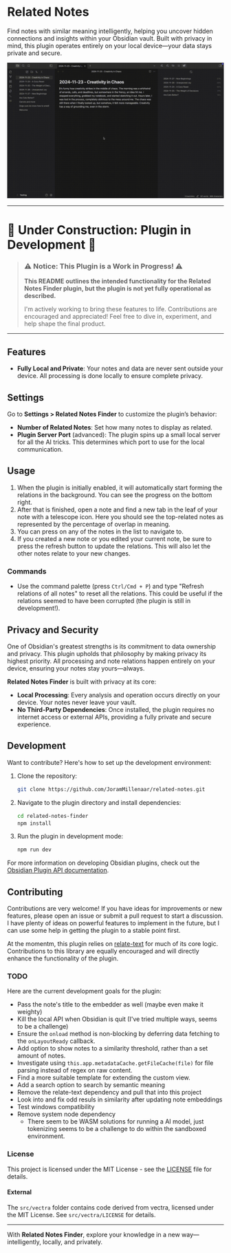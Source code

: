 # Related Notes

Find notes with similar meaning intelligently, helping you uncover hidden connections and insights within your Obsidian vault. Built with privacy in mind, this plugin operates entirely on your local device—your data stays private and secure.

![Screenshot](https://github.com/JoramMillenaar/obsidian-related-notes/raw/master/example.gif)


---
# 🚧 **Under Construction: Plugin in Development** 🚧
> ### ⚠️ **Notice: This Plugin is a Work in Progress!** ⚠️
>  
> **This README outlines the intended functionality for the Related Notes Finder plugin, but the plugin is not yet fully operational as described.**  
> 
> I'm actively working to bring these features to life. Contributions are encouraged and appreciated! Feel free to dive in, experiment, and help shape the final product.
---


## Features

- **Fully Local and Private**: Your notes and data are never sent outside your device. All processing is done locally to ensure complete privacy.


## Settings

Go to **Settings > Related Notes Finder** to customize the plugin’s behavior:
- **Number of Related Notes**: Set how many notes to display as related.
- **Plugin Server Port** (advanced): The plugin spins up a small local server for all the AI tricks. This determines which port to use for the local communication.


## Usage

1. When the plugin is initially enabled, it will automatically start forming the relations in the background. You can see the progress on the bottom right.
2. After that is finished, open a note and find a new tab in the leaf of your note with a telescope icon. Here you should see the top-related notes as represented by the percentage of overlap in meaning.
3. You can press on any of the notes in the list to navigate to.
4. If you created a new note or you edited your current note, be sure to press the refresh button to update the relations. This will also let the other notes relate to your new changes.

### Commands
- Use the command palette (press `Ctrl/Cmd + P`) and type "Refresh relations of all notes" to reset all the relations. This could be useful if the relations seemed to have been corrupted (the plugin is still in development!).

## Privacy and Security

One of Obsidian's greatest strengths is its commitment to data ownership and privacy. This plugin upholds that philosophy by making privacy its highest priority. All processing and note relations happen entirely on your device, ensuring your notes stay yours—always. 

**Related Notes Finder** is built with privacy at its core:  
- **Local Processing**: Every analysis and operation occurs directly on your device. Your notes never leave your vault.  
- **No Third-Party Dependencies**: Once installed, the plugin requires no internet access or external APIs, providing a fully private and secure experience.  

## Development

Want to contribute? Here's how to set up the development environment:

1. Clone the repository:
   ```bash
   git clone https://github.com/JoramMillenaar/related-notes.git
   ```
2. Navigate to the plugin directory and install dependencies:
   ```bash
   cd related-notes-finder
   npm install
   ```
3. Run the plugin in development mode:
   ```bash
   npm run dev
   ```

For more information on developing Obsidian plugins, check out the [Obsidian Plugin API documentation](https://github.com/obsidianmd/obsidian-api).

## Contributing

Contributions are very welcome! If you have ideas for improvements or new features, please open an issue or submit a pull request to start a discussion. I have plenty of ideas on powerful features to implement in the future, but I can use some help in getting the plugin to a stable point first.

At the momentm, this plugin relies on [relate-text](https://github.com/JoramMillenaar/relate-text) for much of its core logic. Contributions to this library are equally encouraged and will directly enhance the functionality of the plugin.

### TODO  
Here are the current development goals for the plugin:  
- Pass the note's title to the embedder as well (maybe even make it weighty)
- Kill the local API when Obsidian is quit (I've tried multiple ways, seems to be a challenge)
- Ensure the `onload` method is non-blocking by deferring data fetching to the `onLayoutReady` callback.  
- Add option to show notes to a similarity threshold, rather than a set amount of notes.
- Investigate using `this.app.metadataCache.getFileCache(file)` for file parsing instead of regex on raw content.  
- Find a more suitable template for extending the custom view.  
- Add a search option to search by semantic meaning
- Remove the relate-text dependency and pull that into this project
- Look into and fix odd resuls in similarity after updating note embeddings
- Test windows compatibility
- Remove system node dependency
	- There seem to be WASM solutions for running a AI model, just tokenizing seems to be a challenge to do within the sandboxed environment.

### License

This project is licensed under the MIT License - see the [LICENSE](./LICENSE) file for details.

#### External
The `src/vectra` folder contains code derived from vectra, licensed under the MIT License. See `src/vectra/LICENSE` for details.

---

With **Related Notes Finder**, explore your knowledge in a new way—intelligently, locally, and privately.
